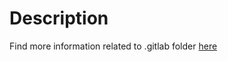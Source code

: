 # Description

Find more information related to .gitlab folder [here](https://docs.gitlab.com/ee/development/features_inside_dot_gitlab.html)
